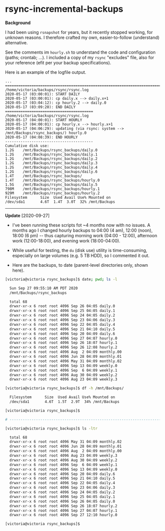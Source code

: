 # rsync-incremental-backups

**Background**

I had been using `rsnapshot` for years, but it recently stopped working, for unknown reasons.  I therefore crafted my own, easier-to-follow (understand) alternative.

See the comments im `hourly.sh` to understand the code and configuration (paths; crontab; ...).  I included a copy of my `rsync` "excludes" file, also for your reference (efit per your backup specifications).

Here is an example of the logfile output.

```
...
==============================================================================
/home/victoria/backups/rsync/rsync.log
2020-05-17 (03:00:01): START DAILY
2020-05-17 (03:00:01): cp daily.x --> daily.x+1
2020-05-17 (03:04:12): cp hourly.2 --> daily.0
2020-05-17 (03:09:20): END DAILY
========================================
/home/victoria/backups/rsync/rsync.log
2020-05-17 (04:00:01): START HOURLY
2020-05-17 (04:00:01): cp hourly.x --> hourly.x+1
2020-05-17 (04:06:29): updating (via rsync: system --> /mnt/Backups/rsync_backups/) hourly.0
2020-05-17 (04:08:39): END HOURLY
----------------------------------------
Cumulative disk use:
1.2G	/mnt/Backups/rsync_backups/daily.0
1.2G	/mnt/Backups/rsync_backups/daily.1
1.2G	/mnt/Backups/rsync_backups/daily.2
1.2G	/mnt/Backups/rsync_backups/daily.3
1.2G	/mnt/Backups/rsync_backups/daily.4
1.2G	/mnt/Backups/rsync_backups/daily.6
1.4T	/mnt/Backups/rsync_backups/
1.4T	/mnt/Backups/rsync_backups/hourly.0
1.5G	/mnt/Backups/rsync_backups/daily.5
798M	/mnt/Backups/rsync_backups/hourly.1
929M	/mnt/Backups/rsync_backups/hourly.2
Filesystem      Size  Used Avail Use% Mounted on
/dev/sda1       4.6T  1.4T  3.0T  32% /mnt/Backups
```

---

**Update** [2020-09-27]

* I've been running these scripts fot ~4 months now with no issues.  A months ago I changed hourly backups to 04:00 (4 am), 12:00 (noon), 18:00 (6 pm) -- thus capturing morning work (04:00 - 12:00), afternoon work (12:00-18:00), and evening work (18:00-04:00).

* While useful for testing, the `du` (disk use) utility is time-consuming, especially on large volumes (e.g. 5 TB HDD), so I commented it out.

* Here are the backups, to date (parent-level directories only, shown here).

```bash
[victoria@victoria rsync_backups]$ date; pwd; ls -l

  Sun Sep 27 09:55:10 AM PDT 2020
  /mnt/Backups/rsync_backups

  total 68
  drwxr-xr-x 6 root root 4096 Sep 26 04:05 daily.0
  drwxr-xr-x 6 root root 4096 Sep 25 04:05 daily.1
  drwxr-xr-x 6 root root 4096 Sep 24 04:05 daily.2
  drwxr-xr-x 6 root root 4096 Sep 23 04:06 daily.3
  drwxr-xr-x 6 root root 4096 Sep 22 04:05 daily.4
  drwxr-xr-x 6 root root 4096 Sep 21 04:10 daily.5
  drwxr-xr-x 6 root root 4096 Sep 20 04:09 daily.6
  drwxr-xr-x 6 root root 4096 Sep 27 04:07 hourly.0
  drwxr-xr-x 6 root root 4096 Sep 26 18:07 hourly.1
  drwxr-xr-x 6 root root 4096 Sep 26 12:08 hourly.2
  drwxr-xr-x 6 root root 4096 Aug  2 04:09 monthly.00
  drwxr-xr-x 6 root root 4096 Jun 28 04:09 monthly.01
  drwxr-xr-x 6 root root 4096 May 31 04:09 monthly.02
  drwxr-xr-x 6 root root 4096 Sep 13 04:09 weekly.0
  drwxr-xr-x 6 root root 4096 Sep  6 04:09 weekly.1
  drwxr-xr-x 6 root root 4096 Aug 30 04:09 weekly.2
  drwxr-xr-x 6 root root 4096 Aug 23 04:09 weekly.3

[victoria@victoria rsync_backups]$ df -h /mnt/Backups/

  Filesystem      Size  Used Avail Use% Mounted on
  /dev/sda1       4.6T  1.5T  2.9T  34% /mnt/Backups

[victoria@victoria rsync_backups]$

# ----------------------------------------------------------------------------

[victoria@victoria rsync_backups]$ ls -ltr

  total 68
  drwxr-xr-x 6 root root 4096 May 31 04:09 monthly.02
  drwxr-xr-x 6 root root 4096 Jun 28 04:09 monthly.01
  drwxr-xr-x 6 root root 4096 Aug  2 04:09 monthly.00
  drwxr-xr-x 6 root root 4096 Aug 23 04:09 weekly.3
  drwxr-xr-x 6 root root 4096 Aug 30 04:09 weekly.2
  drwxr-xr-x 6 root root 4096 Sep  6 04:09 weekly.1
  drwxr-xr-x 6 root root 4096 Sep 13 04:09 weekly.0
  drwxr-xr-x 6 root root 4096 Sep 20 04:09 daily.6
  drwxr-xr-x 6 root root 4096 Sep 21 04:10 daily.5
  drwxr-xr-x 6 root root 4096 Sep 22 04:05 daily.4
  drwxr-xr-x 6 root root 4096 Sep 23 04:06 daily.3
  drwxr-xr-x 6 root root 4096 Sep 24 04:05 daily.2
  drwxr-xr-x 6 root root 4096 Sep 25 04:05 daily.1
  drwxr-xr-x 6 root root 4096 Sep 26 04:05 daily.0
  drwxr-xr-x 6 root root 4096 Sep 26 18:07 hourly.2
  drwxr-xr-x 6 root root 4096 Sep 27 04:07 hourly.1
  drwxr-xr-x 6 root root 4096 Sep 27 12:10 hourly.0

[victoria@victoria rsync_backups]$ 
```
